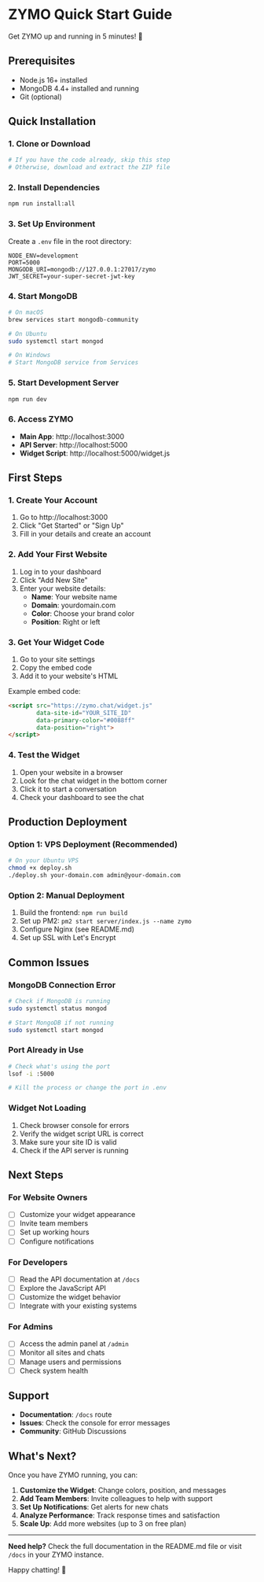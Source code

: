# ZYMO Quick Start Guide

Get ZYMO up and running in 5 minutes! 🚀

## Prerequisites

- Node.js 16+ installed
- MongoDB 4.4+ installed and running
- Git (optional)

## Quick Installation

### 1. Clone or Download
```bash
# If you have the code already, skip this step
# Otherwise, download and extract the ZIP file
```

### 2. Install Dependencies
```bash
npm run install:all
```

### 3. Set Up Environment
Create a `.env` file in the root directory:
```env
NODE_ENV=development
PORT=5000
MONGODB_URI=mongodb://127.0.0.1:27017/zymo
JWT_SECRET=your-super-secret-jwt-key
```

### 4. Start MongoDB
```bash
# On macOS
brew services start mongodb-community

# On Ubuntu
sudo systemctl start mongod

# On Windows
# Start MongoDB service from Services
```

### 5. Start Development Server
```bash
npm run dev
```

### 6. Access ZYMO
- **Main App**: http://localhost:3000
- **API Server**: http://localhost:5000
- **Widget Script**: http://localhost:5000/widget.js

## First Steps

### 1. Create Your Account
1. Go to http://localhost:3000
2. Click "Get Started" or "Sign Up"
3. Fill in your details and create an account

### 2. Add Your First Website
1. Log in to your dashboard
2. Click "Add New Site"
3. Enter your website details:
   - **Name**: Your website name
   - **Domain**: yourdomain.com
   - **Color**: Choose your brand color
   - **Position**: Right or left

### 3. Get Your Widget Code
1. Go to your site settings
2. Copy the embed code
3. Add it to your website's HTML

Example embed code:
```html
<script src="https://zymo.chat/widget.js" 
        data-site-id="YOUR_SITE_ID" 
        data-primary-color="#0088ff" 
        data-position="right">
</script>
```

### 4. Test the Widget
1. Open your website in a browser
2. Look for the chat widget in the bottom corner
3. Click it to start a conversation
4. Check your dashboard to see the chat

## Production Deployment

### Option 1: VPS Deployment (Recommended)
```bash
# On your Ubuntu VPS
chmod +x deploy.sh
./deploy.sh your-domain.com admin@your-domain.com
```

### Option 2: Manual Deployment
1. Build the frontend: `npm run build`
2. Set up PM2: `pm2 start server/index.js --name zymo`
3. Configure Nginx (see README.md)
4. Set up SSL with Let's Encrypt

## Common Issues

### MongoDB Connection Error
```bash
# Check if MongoDB is running
sudo systemctl status mongod

# Start MongoDB if not running
sudo systemctl start mongod
```

### Port Already in Use
```bash
# Check what's using the port
lsof -i :5000

# Kill the process or change the port in .env
```

### Widget Not Loading
1. Check browser console for errors
2. Verify the widget script URL is correct
3. Make sure your site ID is valid
4. Check if the API server is running

## Next Steps

### For Website Owners
- [ ] Customize your widget appearance
- [ ] Invite team members
- [ ] Set up working hours
- [ ] Configure notifications

### For Developers
- [ ] Read the API documentation at `/docs`
- [ ] Explore the JavaScript API
- [ ] Customize the widget behavior
- [ ] Integrate with your existing systems

### For Admins
- [ ] Access the admin panel at `/admin`
- [ ] Monitor all sites and chats
- [ ] Manage users and permissions
- [ ] Check system health

## Support

- **Documentation**: `/docs` route
- **Issues**: Check the console for error messages
- **Community**: GitHub Discussions

## What's Next?

Once you have ZYMO running, you can:

1. **Customize the Widget**: Change colors, position, and messages
2. **Add Team Members**: Invite colleagues to help with support
3. **Set Up Notifications**: Get alerts for new chats
4. **Analyze Performance**: Track response times and satisfaction
5. **Scale Up**: Add more websites (up to 3 on free plan)

---

**Need help?** Check the full documentation in the README.md file or visit `/docs` in your ZYMO instance.

Happy chatting! 💬 